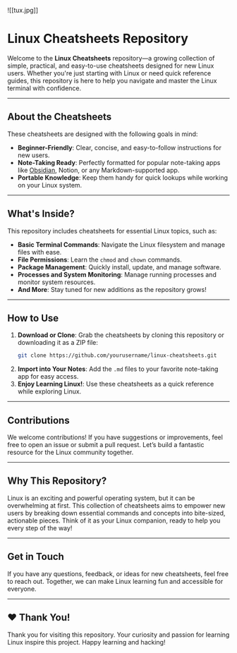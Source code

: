 
![[tux.jpg]]
# Linux Cheatsheets Repository 

Welcome to the **Linux Cheatsheets** repository—a growing collection of simple, practical, and easy-to-use cheatsheets designed for new Linux users. Whether you're just starting with Linux or need quick reference guides, this repository is here to help you navigate and master the Linux terminal with confidence.

---

## About the Cheatsheets

These cheatsheets are designed with the following goals in mind:

- **Beginner-Friendly**: Clear, concise, and easy-to-follow instructions for new users.
- **Note-Taking Ready**: Perfectly formatted for popular note-taking apps like [Obsidian](https://obsidian.md), Notion, or any Markdown-supported app.
- **Portable Knowledge**: Keep them handy for quick lookups while working on your Linux system.

---

## What's Inside?

This repository includes cheatsheets for essential Linux topics, such as:

- **Basic Terminal Commands**: Navigate the Linux filesystem and manage files with ease.
- **File Permissions**: Learn the `chmod` and `chown` commands.
- **Package Management**: Quickly install, update, and manage software.
- **Processes and System Monitoring**: Manage running processes and monitor system resources.
- **And More**: Stay tuned for new additions as the repository grows!

---

## How to Use

1. **Download or Clone**: Grab the cheatsheets by cloning this repository or downloading it as a ZIP file:
   ```bash
   git clone https://github.com/yourusername/linux-cheatsheets.git
   ```
2. **Import into Your Notes**: Add the `.md` files to your favorite note-taking app for easy access. 
3. **Enjoy Learning Linux!**: Use these cheatsheets as a quick reference while exploring Linux.

---

## Contributions

We welcome contributions! If you have suggestions or improvements, feel free to open an issue or submit a pull request. Let’s build a fantastic resource for the Linux community together. 

---

## Why This Repository?

Linux is an exciting and powerful operating system, but it can be overwhelming at first. This collection of cheatsheets aims to empower new users by breaking down essential commands and concepts into bite-sized, actionable pieces. Think of it as your Linux companion, ready to help you every step of the way!

---

## Get in Touch

If you have any questions, feedback, or ideas for new cheatsheets, feel free to reach out. Together, we can make Linux learning fun and accessible for everyone. 

---

## ❤️ Thank You!

Thank you for visiting this repository. Your curiosity and passion for learning Linux inspire this project. Happy learning and hacking! 


